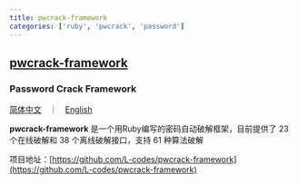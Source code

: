 ```yaml
---
title: pwcrack-framework
categories: ['ruby', 'pwcrack', 'password']
---
```

## [pwcrack-framework](https://github.com/L-codes/pwcrack-framework)

### Password Crack Framework

[简体中文](README.md)　｜　[English](README-en.md)

**pwcrack-framework** 是一个用Ruby编写的密码自动破解框架，目前提供了 23 个在线破解和 38 个离线破解接口，支持 61 种算法破解

项目地址：[https://github.com/L-codes/pwcrack-framework](https://github.com/L-codes/pwcrack-framework)
